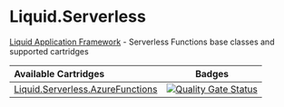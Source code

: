 # Liquid.Serverless

[Liquid Application Framework](https://github.com/Avanade/Liquid-Application-Framework) - Serverless Functions base classes and supported cartridges

|Available Cartridges|Badges|
|:--|--|
|[Liquid.Serverless.AzureFunctions](https://github.com/Avanade/Liquid.Serverless/tree/main/src/Liquid.Serverless.AzureFunctions)|[![Quality Gate Status](https://sonarcloud.io/api/project_badges/measure?project=Avanade_Liquid.Serverless.AzureFunctions&metric=alert_status)](https://sonarcloud.io/dashboard?id=Avanade_Liquid.Serverless.AzureFunctions)|

